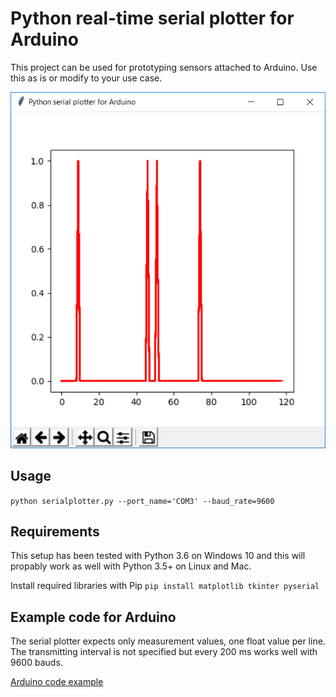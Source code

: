 # Python real-time serial plotter for Arduino

This project can be used for prototyping sensors attached to Arduino.
Use this as is or modify to your use case.

![Main window](/img/python_serial_plotter.PNG)

## Usage

`python serialplotter.py --port_name='COM3' --baud_rate=9600`

## Requirements

This setup has been tested with Python 3.6 on Windows 10 and this will propably work as well with Python 3.5+ on Linux and Mac.

Install required libraries with Pip
`pip install matplotlib tkinter pyserial`

## Example code for Arduino

The serial plotter expects only measurement values, one float value per line. The transmitting interval is not specified but every 200 ms works well with 9600 bauds.

[Arduino code example](/Arduino_example_PIR_sensor/Arduino_example_PIR_sensor.ino)

